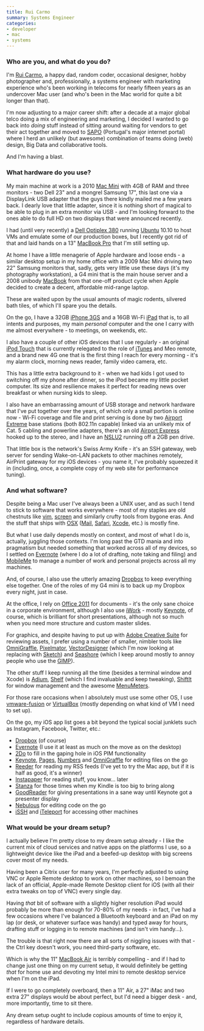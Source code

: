 ```yaml
---
title: Rui Carmo
summary: Systems Engineer
categories:
- developer
- mac
- systems
---
```


### Who are you, and what do you do?

I'm [Rui Carmo](http://about.me/rcarmo "Rui's About.me page."), a happy dad, random coder, occasional designer, hobby photographer and, professionally, a systems engineer with marketing experience who's been working in telecoms for nearly fifteen years as an undercover Mac user (and who's been in the Mac world for quite a bit longer than that).

I'm now adjusting to a major career shift: after a decade at a major global telco doing a mix of engineering and marketing, I decided I wanted to go back into _doing_ stuff instead of sitting around waiting for vendors to get their act together and moved to [SAPO](http://www.sapo.pt "A web portal for Portugal.") (Portugal's major internet portal) where I herd an unlikely (but awesome) combination of teams doing (web) design, Big Data and collaborative tools.

And I'm having a blast.

### What hardware do you use?

My main machine at work is a 2010 [Mac Mini][mac-mini] with 4GB of RAM and three monitors - two Dell 23" and a mongrel Samsung 17", this last one via a DisplayLink USB adapter that the guys there kindly mailed me a few years back. I dearly love that little adapter, since it is nothing short of magical to be able to plug in an extra monitor via USB - and I'm looking forward to the ones able to do full HD on two displays that were announced recently.

I had (until very recently) a [Dell Optiplex 380][optiplex-380] running [Ubuntu][] 10.10 to host VMs and emulate some of our production boxes, but I recently got rid of that and laid hands on a 13" [MacBook Pro][macbook-pro] that I'm still setting up.

At home I have a little menagerie of Apple hardware and loose ends - a similar desktop setup in my home office with a 2009 Mac Mini driving two 22" Samsung monitors that, sadly, gets very little use these days (it's my photography workstation), a G4 mini that is the main house server and a 2008 unibody [MacBook][] from that one-off product cycle when Apple decided to create a decent, affordable mid-range laptop.

These are waited upon by the usual amounts of magic rodents, silvered bath tiles, of which I'll spare you the details.

On the go, I have a 32GB [iPhone 3GS][iphone-3gs] and a 16GB Wi-Fi [iPad][] that is, to all intents and purposes, my main _personal_ computer and the one I carry with me almost everywhere - to meetings, on weekends, etc.

I also have a couple of other iOS devices that I use regularly - an original [iPod Touch][ipod-touch] that is currently relegated to the role of [iTunes][] and Meo remote, and a brand new 4G one that is the first thing I reach for every morning - it's my alarm clock, morning news reader, family video camera, etc. 

This has a little extra background to it - when we had kids I got used to switching off my phone after dinner, so the iPod became my little pocket computer. Its size and resilience makes it perfect for reading news over breakfast or when nursing kids to sleep.

I also have an embarrassing amount of USB storage and network hardware that I've put together over the years, of which only a small portion is online now - Wi-Fi coverage and file and print serving is done by two [Airport Extreme][airport-extreme] base stations (both 802.11n capable) linked via an unlikely mix of Cat. 5 cabling and powerline adapters, there's an old [Airport Express][airport-express] hooked up to the stereo, and I have an [NSLU2][] running off a 2GB pen drive.

That little box is the network's Swiss Army Knife - it's an SSH gateway, web server for sending Wake-on-LAN packets to other machines remotely, AirPrint gateway for my iOS devices - you name it, I've probably squeezed it in (including, once, a complete copy of my web site for performance tuning).

### And what software?

Despite being a Mac user I've always been a UNIX user, and as such I tend to stick to software that works everywhere - most of my staples are old chestnuts like [vim][], [screen][] and similarly crufty tools from bygone eras. And the stuff that ships with [OSX][macos] ([Mail][], [Safari][], [Xcode][], etc.) is mostly fine.

But what I use daily depends mostly on context, and most of what I do is, actually, juggling those contexts. I'm long past the GTD mania and into pragmatism but needed something that worked across all of my devices, so I settled on [Evernote][] (where I do a lot of drafting, note taking and filing) and [MobileMe][mobile-me] to manage a number of work and personal projects across all my machines.

And, of course, I also use the utterly amazing [Dropbox][] to keep everything else together. One of the roles of my G4 mini is to back up my Dropbox every night, just in case.

At the office, I rely on [Office 2011][office] for documents - it's the only sane choice in a corporate environment, although I also use [iWork][] - mostly [Keynote][], of course, which is brilliant for short presentations, although not so much when you need more structure and custom master slides.

For graphics, and despite having to put up with [Adobe Creative Suite][creative-suite] for reviewing assets, I prefer using a number of smaller, nimbler tools like [OmniGraffle][], [Pixelmator][], [VectorDesigner][] (which I'm now looking at replacing with [Sketch][]) and [Seashore][] (which I keep around mostly to annoy people who use the [GIMP][]).

The other stuff I keep running all the time (besides a terminal window and Xcode) is [Adium][], [Shelf][] (which I find invaluable and keep tweaking), [ShiftIt][] for window management and the awesome [MenuMeters][].

For those rare occasions when I absolutely must use some other OS, I use [vmware-fusion][] or [VirtualBox][] (mostly depending on what kind of VM I need to set up).

On the go, my iOS app list goes a bit beyond the typical social junklets such as Instagram, Facebook, Twitter, etc.:

* [Dropbox][dropbox-ios] (of course)
* [Evernote][evernote-ios] (I use it at least as much on the move as on the desktop)
* [2Do][2do-ios] to fill in the gaping hole in iOS PIM functionality
* [Keynote][keynote-ios], [Pages][pages-ios], [Numbers][numbers-ios] and [OmniGraffle][omnigraffle-ios] for editing files on the go
* [Reeder][reeder-ios] for reading my RSS feeds (I've yet to try the Mac app, but if it is half as good, it's a winner)
* [Instapaper][instapaper-ios] for reading stuff, you know... later
* [Stanza][stanza-ios] for those times when my Kindle is too big to bring along
* [GoodReader][goodreader-ios] for giving presentations in a sane way until Keynote got a presenter display
* [Nebulous][nebulous-notes-ios] for editing code on the go
* [iSSH][issh-ios] and [iTeleport][iteleport-ios] for accessing other machines

### What would be your dream setup?

I actually believe I'm pretty close to my dream setup already - I like the current mix of cloud services and native apps on the platforms I use, so a lightweight device like the iPad and a beefed-up desktop with big screens cover most of my needs. 

Having been a Citrix user for many years, I'm perfectly adjusted to using VNC or Apple Remote desktop to work on other machines, so I bemoan the lack of an official, Apple-made Remote Desktop client for iOS (with all their extra tweaks on top of VNC) every single day.

Having _that_ bit of software with a slightly higher resolution iPad would probably be more than enough for 70-80% of my needs - in fact, I've had a few occasions where I've balanced a Bluetooth keyboard and an iPad on my lap (or desk, or whatever surface was handy) and typed away for hours, drafting stuff or logging in to remote machines (and isn't vim handy...).

The trouble is that right now there are all sorts of niggling issues with that - the Ctrl key doesn't work, you need third-party software, etc.

Which is why the 11" [MacBook Air][macbook-air] is terribly compelling - and if I had to change just one thing on my current setup, it would definitely be getting _that_ for home use and devoting my Intel mini to remote desktop service when I'm on the iPad.

If I were to go completely overboard, then a 11" Air, a 27" iMac and two extra 27" displays would be about perfect, but I'd need a bigger desk - and, more importantly, time to sit there. 

Any dream setup ought to include copious amounts of time to enjoy it, regardless of hardware details.

[2do-ios]: https://www.2doapp.com/ "A to-do application for iOS."
[adium]: https://en.wikipedia.org/wiki/Adium "A multi-protocol chat application for the Mac."
[airport-express]: https://en.wikipedia.org/wiki/AirPort_Express "A small wireless access point."
[airport-extreme]: https://en.wikipedia.org/wiki/AirPort_Extreme "A wireless access point."
[creative-suite]: https://www.adobe.com/creativecloud.html "A collection of design tools."
[dropbox-ios]: https://www.dropbox.com/iphoneapp "An iOS version of the syncing software."
[dropbox]: https://www.dropbox.com/ "Online syncing and storage."
[evernote-ios]: https://itunes.apple.com/us/app/evernote/id281796108 "An iPhone client for the Evernote web service."
[evernote]: https://evernote.com/ "Online software for capturing notes."
[gimp]: https://www.gimp.org/ "An open-source image editor."
[goodreader-ios]: http://goodreader.com/ "A PDF reader for the iPad."
[instapaper-ios]: https://www.instapaper.com/iphone "An iPhone app for reading Instapaper saved pages."
[ipad]: https://www.apple.com/ipad/ "A tablet device."
[iphone-3gs]: https://en.wikipedia.org/wiki/IPhone_3GS "A 3 megapixel smartphone."
[ipod-touch]: https://www.apple.com/ipod-touch/ "It's like an iPhone, without the phone bit."
[issh-ios]: https://download.cnet.com/iSSH-SSH-VNC-Console/3000-2064_4-75179912.html "A terminal emulator for iOS."
[iteleport-ios]: https://www.iteleportmobile.com/ "An iOS remote-control app for other computers."
[itunes]: https://www.apple.com/itunes/ "A jukebox application and online store."
[iwork]: https://en.wikipedia.org/wiki/IWork "An office suite for the Mac."
[keynote-ios]: https://itunes.apple.com/us/app/keynote/id361285480 "An iOS version of the presentation software."
[keynote]: https://www.apple.com/keynote/ "Presentation software for the Mac."
[mac-mini]: https://www.apple.com/mac-mini/ "A small desktop computer."
[macbook-air]: https://www.apple.com/macbook-air/ "A very thin laptop."
[macbook-pro]: https://www.apple.com/macbook-pro/ "A laptop."
[macbook]: https://en.wikipedia.org/wiki/MacBook "A laptop."
[macos]: https://en.wikipedia.org/wiki/MacOS "An operating system for Mac hardware."
[mail]: https://en.wikipedia.org/wiki/Mail_(application) "The default Mac OS X mail client."
[menumeters]: http://www.ragingmenace.com/software/menumeters/ "CPU, disk, memory and network monitoring software for Mac OS X."
[mobile-me]: https://en.wikipedia.org/wiki/MobileMe "An online 'cloud' service (mail, calendar, etc)."
[nebulous-notes-ios]: http://nebulousapps.net/ "A note-taking application for iOS."
[nslu2]: https://en.wikipedia.org/wiki/NSLU2 "A Network-attached storage device."
[numbers-ios]: https://itunes.apple.com/us/app/numbers/id361304891 "An iOS spreadsheet app."
[office]: https://products.office.com/en-us/home "An office productivity suite."
[omnigraffle-ios]: https://itunes.apple.com/us/app/omnigraffle/id363225984 "An iOS version of the diagramming and drawing app."
[omnigraffle]: https://www.omnigroup.com/omnigraffle/ "Diagramming software for the Mac."
[optiplex-380]: https://www.dell.com/us/business/p/optiplex-380/pd "A desktop PC."
[pages-ios]: https://itunes.apple.com/us/app/pages/id361309726 "A word processor for iOS."
[pixelmator]: https://www.pixelmator.com/mac/ "An image editor for the Mac."
[reeder-ios]: https://reederapp.com/ios/ "A Google Reader client for iOS."
[safari]: https://www.apple.com/safari/ "A fast web browser."
[screen]: http://www.gnu.org/software/screen/ "Think of it as tabs for your *nix terminal."
[seashore]: http://seashore.sourceforge.net/ "A native Mac drawing program based around The Gimp."
[shelf]: https://movieos.org/code/shelf/ "A Mac app that matches what you're looking at to an Address Book entry."
[shiftit]: https://github.com/chriscrowe/ShiftIt "A Mac application for keyboard-based window manipulation."
[sketch]: https://www.sketchapp.com/ "A vector drawing application for Mac OS X."
[stanza-ios]: https://www.macworld.com/product/62612/stanza.html "A digital book reader for iOS."
[ubuntu]: https://www.ubuntu.com/ "A Unix distribution."
[vectordesigner]: https://www.macupdate.com/app/mac/26676/vectordesigner "A vector drawing application for Mac OS X."
[vim]: https://www.vim.org/ "A command-line text editor."
[virtualbox]: https://www.virtualbox.org/ "Open-source virtualisation software."
[vmware-fusion]: https://www.vmware.com/products/fusion.html "A PC emulator for the Mac."
[xcode]: https://en.wikipedia.org/wiki/Xcode "An IDE for Mac developers."
